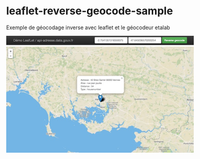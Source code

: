 # leaflet-reverse-geocode-sample
Exemple de géocodage inverse avec leaflet et le géocodeur etalab

<img src="scr.jpg" width="600">
